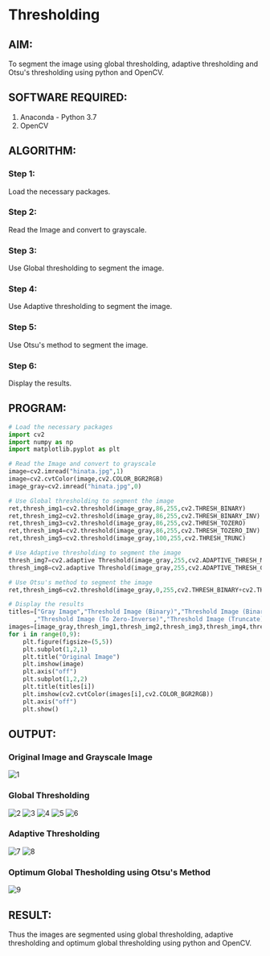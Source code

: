 # Thresholding
## AIM:
To segment the image using global thresholding, adaptive thresholding and Otsu's thresholding using python and OpenCV.

## SOFTWARE REQUIRED:
1. Anaconda - Python 3.7
2. OpenCV

## ALGORITHM:

### Step 1:
Load the necessary packages.

### Step 2:
Read the Image and convert to grayscale.

### Step 3:
Use Global thresholding to segment the image.

### Step 4:
Use Adaptive thresholding to segment the image.

### Step 5:
Use Otsu's method to segment the image.

### Step 6:
Display the results.

## PROGRAM:
```python
# Load the necessary packages
import cv2
import numpy as np
import matplotlib.pyplot as plt

# Read the Image and convert to grayscale
image=cv2.imread("hinata.jpg",1)
image=cv2.cvtColor(image,cv2.COLOR_BGR2RGB)
image_gray=cv2.imread("hinata.jpg",0)

# Use Global thresholding to segment the image
ret,thresh_img1=cv2.threshold(image_gray,86,255,cv2.THRESH_BINARY)
ret,thresh_img2=cv2.threshold(image_gray,86,255,cv2.THRESH_BINARY_INV)
ret,thresh_img3=cv2.threshold(image_gray,86,255,cv2.THRESH_TOZERO)
ret,thresh_img4=cv2.threshold(image_gray,86,255,cv2.THRESH_TOZERO_INV)
ret,thresh_img5=cv2.threshold(image_gray,100,255,cv2.THRESH_TRUNC)

# Use Adaptive thresholding to segment the image
thresh_img7=cv2.adaptive Threshold(image_gray,255,cv2.ADAPTIVE_THRESH_MEAN_C,cv2.THRESH_BINARY,11,2)
thresh_img8=cv2.adaptive Threshold(image_gray,255,cv2.ADAPTIVE_THRESH_GAUSSIAN_C,cv2.THRESH_BINARY,11,2)

# Use Otsu's method to segment the image 
ret,thresh_img6=cv2.threshold(image_gray,0,255,cv2.THRESH_BINARY+cv2.THRESH_OTSU)

# Display the results
titles=["Gray Image","Threshold Image (Binary)","Threshold Image (Binary Inverse)","Threshold Image (To Zero)"
       ,"Threshold Image (To Zero-Inverse)","Threshold Image (Truncate)","Otsu","Adaptive Threshold (Mean)","Adaptive Threshold (Gaussian)"]
images=[image_gray,thresh_img1,thresh_img2,thresh_img3,thresh_img4,thresh_img5,thresh_img6,thresh_img7,thresh_img8]
for i in range(0,9):
    plt.figure(figsize=(5,5))
    plt.subplot(1,2,1)
    plt.title("Original Image")
    plt.imshow(image)
    plt.axis("off")
    plt.subplot(1,2,2)
    plt.title(titles[i])
    plt.imshow(cv2.cvtColor(images[i],cv2.COLOR_BGR2RGB))
    plt.axis("off")
    plt.show()
```
## OUTPUT:

### Original Image and Grayscale Image
![1](https://user-images.githubusercontent.com/75235488/169489939-95bbf87a-d180-4907-af8e-56579e8c2c58.png)



### Global Thresholding

![2](https://user-images.githubusercontent.com/75235488/169490144-49a0d81d-8f35-4bfb-8d3a-27fbec344ef7.png)
![3](https://user-images.githubusercontent.com/75235488/169490172-aa90832a-0d81-4f03-975b-c9f780fb68dd.png)
![4](https://user-images.githubusercontent.com/75235488/169490269-3fd03cec-ce27-46fb-b35b-829c89358bd8.png)
![5](https://user-images.githubusercontent.com/75235488/169490290-e9556294-a0d6-4715-b832-060380be3c1c.png)
![6](https://user-images.githubusercontent.com/75235488/169490308-80744e5a-46c6-4d8a-89ff-fb22dd06fd0c.png)


### Adaptive Thresholding

![7](https://user-images.githubusercontent.com/75235488/169489987-85cfb06d-38fe-421a-bfbe-87f535270454.png)
![8](https://user-images.githubusercontent.com/75235488/169490001-9fdc9a27-a74a-479e-994d-30573249dfd9.png)


### Optimum Global Thesholding using Otsu's Method

![9](https://user-images.githubusercontent.com/75235488/169489969-d55d4643-1c7d-45dc-95fe-5c5a9db52b08.png)



## RESULT:
Thus the images are segmented using global thresholding, adaptive thresholding and optimum global thresholding using python and OpenCV.
